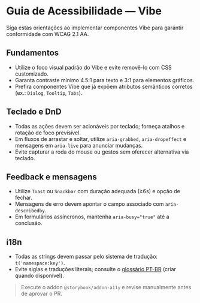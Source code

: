 # Guia de Acessibilidade — Vibe

Siga estas orientações ao implementar componentes Vibe para garantir conformidade com WCAG 2.1 AA.

## Fundamentos
- Utilize o foco visual padrão do Vibe e evite removê-lo com CSS customizado.
- Garanta contraste mínimo 4.5:1 para texto e 3:1 para elementos gráficos.
- Prefira componentes Vibe que já expõem atributos semânticos corretos (ex.: `Dialog`, `Tooltip`, `Tabs`).

## Teclado e DnD
- Todas as ações devem ser acionáveis por teclado; forneça atalhos e rotação de foco previsível.
- Em fluxos de arrastar e soltar, utilize `aria-grabbed`, `aria-dropeffect` e mensagens em `aria-live` para anunciar mudanças.
- Evite capturar a roda do mouse ou gestos sem oferecer alternativa via teclado.

## Feedback e mensagens
- Utilize `Toast` ou `Snackbar` com duração adequada (≥6s) e opção de fechar.
- Mensagens de erro devem apontar o campo associado com `aria-describedby`.
- Em formulários assíncronos, mantenha `aria-busy="true"` até a conclusão.

## i18n
- Todas as strings devem passar pelo sistema de tradução: `t('namespace:key')`.
- Evite siglas e traduções literais; consulte o [glossário PT-BR](../i18n/glossario.md) (criar quando disponível).

> Execute o addon `@storybook/addon-a11y` e revise manualmente antes de aprovar o PR.
